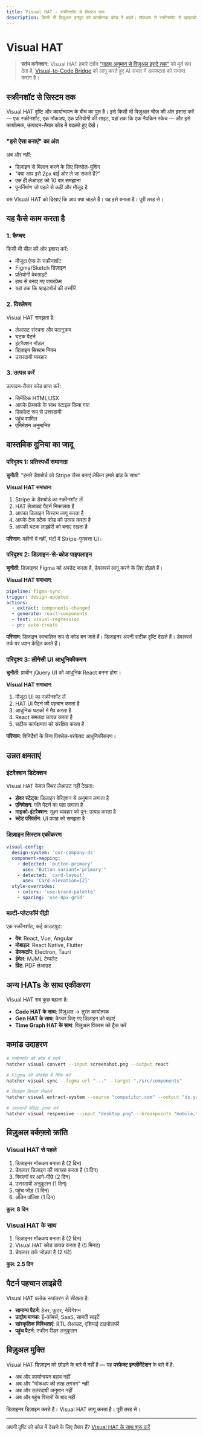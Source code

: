 ```yaml
---
title: Visual HAT - स्क्रीनशॉट से सिस्टम तक
description: किसी भी विज़ुअल इनपुट को कार्यात्मक कोड में बदलें। मॉकअप से स्क्रीनशॉट से व्हाइटबोर्ड ड्रॉइंग तक — अगर आप इसे देख सकते हैं, तो Visual HAT इसे बना सकता है।
---
```


# <DocIcon type="visual" inline /> Visual HAT

> **स्तंभ कनेक्शन:** Visual HAT हमारे दर्शन ["पाठ्य अनुमान से विज़ुअल इरादे तक"](/hi/philosophy#pillar-1-from-textual-guesswork-to-visual-intent) को मूर्त रूप देता है, [Visual-to-Code Bridge](/hi/visual-to-code) को लागू करते हुए AI संचार में अस्पष्टता को समाप्त करता है।

## स्क्रीनशॉट से सिस्टम तक

Visual HAT दृष्टि और कार्यान्वयन के बीच का पुल है। इसे किसी भी विज़ुअल चीज़ की ओर इशारा करें — एक स्क्रीनशॉट, एक मॉकअप, एक प्रतियोगी की साइट, यहां तक कि एक नैपकिन स्केच — और इसे कार्यात्मक, उत्पादन-तैयार कोड में बदलते हुए देखें।

### "इसे ऐसा बनाएं" का अंत

अब और नहीं:

- डिज़ाइन से मिलान करने के लिए पिक्सेल-पुशिंग
- "क्या आप इसे 2px बाईं ओर ले जा सकते हैं?"
- एक ही लेआउट को 10 बार समझाना
- पुनर्निर्माण जो पहले से कहीं और मौजूद है

बस Visual HAT को दिखाएं कि आप क्या चाहते हैं। यह इसे बनाता है। पूरी तरह से।

## यह कैसे काम करता है

### 1. कैप्चर

किसी भी चीज़ की ओर इशारा करें:

- मौजूदा ऐप्स के स्क्रीनशॉट
- Figma/Sketch डिज़ाइन
- प्रतियोगी वेबसाइटें
- हाथ से बनाए गए वायरफ्रेम
- यहां तक कि व्हाइटबोर्ड की तस्वीरें

### 2. विश्लेषण

Visual HAT समझता है:

- लेआउट संरचना और पदानुक्रम
- घटक पैटर्न
- इंटरैक्शन मॉडल
- डिज़ाइन सिस्टम नियम
- उत्तरदायी व्यवहार

### 3. उत्पन्न करें

उत्पादन-तैयार कोड प्राप्त करें:

- सिमेंटिक HTML/JSX
- आपके फ्रेमवर्क के साथ स्टाइल किया गया
- डिफ़ॉल्ट रूप से उत्तरदायी
- पहुंच शामिल
- एनिमेशन अनुमानित

## वास्तविक दुनिया का जादू

### परिदृश्य 1: प्रतिस्पर्धी समानता

**चुनौती**: "हमारे डैशबोर्ड को Stripe जैसा बनाएं लेकिन हमारे ब्रांड के साथ"

**Visual HAT समाधान**:

1. Stripe के डैशबोर्ड का स्क्रीनशॉट लें
2. HAT लेआउट पैटर्न निकालता है
3. आपका डिज़ाइन सिस्टम लागू करता है
4. आपके टेक स्टैक कोड को उत्पन्न करता है
5. आपकी घटक लाइब्रेरी को बनाए रखता है

**परिणाम**: महीनों में नहीं, घंटों में Stripe-गुणवत्ता UI।

### परिदृश्य 2: डिज़ाइन-से-कोड पाइपलाइन

**चुनौती**: डिज़ाइनर Figma को अपडेट करता है, डेवलपर्स लागू करने के लिए दौड़ते हैं।

**Visual HAT समाधान**:

```yaml
pipeline: figma-sync
trigger: design-updated
actions:
  - extract: components-changed
  - generate: react-components
  - test: visual-regression
  - pr: auto-create
```

**परिणाम**: डिज़ाइन स्वचालित रूप से कोड बन जाते हैं। डिज़ाइनर अपनी सटीक दृष्टि देखते हैं। डेवलपर्स तर्क पर ध्यान केंद्रित करते हैं।

### परिदृश्य 3: लीगेसी UI आधुनिकीकरण

**चुनौती**: प्राचीन jQuery UI को आधुनिक React बनना होगा।

**Visual HAT समाधान**:

1. मौजूदा UI का स्क्रीनशॉट लें
2. HAT UI पैटर्न की पहचान करता है
3. आधुनिक घटकों में मैप करता है
4. React समकक्ष उत्पन्न करता है
5. सटीक कार्यक्षमता को संरक्षित करता है

**परिणाम**: विनिर्देशों के बिना पिक्सेल-परफेक्ट आधुनिकीकरण।

## उन्नत क्षमताएं

### इंटरैक्शन डिटेक्शन

Visual HAT केवल स्थिर लेआउट नहीं देखता:

- **होवर स्टेट्स**: डिज़ाइन वेरिएशन से अनुमान लगाता है
- **एनिमेशन**: गति पैटर्न का पता लगाता है
- **माइक्रो-इंटरैक्शन**: सूक्ष्म व्यवहार को पुन: उत्पन्न करता है
- **स्टेट परिवर्तन**: UI प्रवाह को समझता है

### डिज़ाइन सिस्टम एकीकरण

```yaml
visual-config:
  design-system: 'our-company-ds'
  component-mapping:
    - detected: 'button-primary'
      use: "Button variant='primary'"
    - detected: 'card-layout'
      use: 'Card elevation={2}'
  style-overrides:
    - colors: 'use-brand-palette'
    - spacing: 'use-8px-grid'
```

### मल्टी-प्लेटफॉर्म पीढ़ी

एक स्क्रीनशॉट, कई आउटपुट:

- **वेब**: React, Vue, Angular
- **मोबाइल**: React Native, Flutter
- **डेस्कटॉप**: Electron, Tauri
- **ईमेल**: MJML टेम्पलेट
- **प्रिंट**: PDF लेआउट

## अन्य HATs के साथ एकीकरण

Visual HAT सब कुछ बढ़ाता है:

- **Code HAT के साथ**: विज़ुअल → तुरंत कार्यात्मक
- **Gen HAT के साथ**: कैप्चर किए गए डिज़ाइन को बढ़ाएं
- **Time Graph HAT के साथ**: विज़ुअल विकास को ट्रैक करें

## कमांड उदाहरण

```bash
# स्क्रीनशॉट को कोड में बदलें
hatcher visual convert --input screenshot.png --output react

# Figma को कोडबेस में सिंक करें
hatcher visual sync --figma-url "..." --target "./src/components"

# डिज़ाइन सिस्टम निकालें
hatcher visual extract-system --source "competitor.com" --output "ds.yaml"

# उत्तरदायी वेरिएंट उत्पन्न करें
hatcher visual responsive --input "desktop.png" --breakpoints "mobile,tablet"
```

## विज़ुअल वर्कफ़्लो क्रांति

### Visual HAT से पहले

1. डिज़ाइनर मॉकअप बनाता है (2 दिन)
2. डेवलपर डिज़ाइन की व्याख्या करता है (1 दिन)
3. विवरणों पर आगे-पीछे (2 दिन)
4. उत्तरदायी अनुकूलन (1 दिन)
5. पहुंच जोड़ (1 दिन)
6. अंतिम पॉलिश (1 दिन)

**कुल: 8 दिन**

### Visual HAT के साथ

1. डिज़ाइनर मॉकअप बनाता है (2 दिन)
2. Visual HAT कोड उत्पन्न करता है (5 मिनट)
3. डेवलपर तर्क जोड़ता है (2 घंटे)

**कुल: 2.5 दिन**

## पैटर्न पहचान लाइब्रेरी

Visual HAT प्रत्येक रूपांतरण से सीखता है:

- **सामान्य पैटर्न**: हेडर, फुटर, नेविगेशन
- **उद्योग मानक**: ई-कॉमर्स, SaaS, सामग्री साइटें
- **सांस्कृतिक विविधताएं**: RTL लेआउट, एशियाई टाइपोग्राफी
- **पहुंच पैटर्न**: स्क्रीन रीडर अनुकूलन

## विज़ुअल मुक्ति

Visual HAT डिज़ाइन को छोड़ने के बारे में नहीं है — यह **परफेक्ट इम्प्लीमेंटेशन** के बारे में है:

- अब और कार्यान्वयन बहाव नहीं
- अब और "मॉकअप की तरह लगभग" नहीं
- अब और उत्तरदायी अनुमान नहीं
- अब और पहुंच विचारों के बाद नहीं

डिज़ाइनर डिज़ाइन करते हैं। Visual HAT लागू करता है। पूरी तरह से।

---

अपनी दृष्टि को कोड में देखने के लिए तैयार हैं? [Visual HAT के साथ शुरू करें](/hi/getting-started#visual-hat)

<PageCTA
  title="दृष्टि से परफेक्ट कोड तक"
  subtitle="किसी भी डिज़ाइन को तुरंत पिक्सेल-परफेक्ट, उत्तरदायी कार्यान्वयन में बदलें"
  buttonText="Visual HAT आज़माएं"
  buttonLink="/hi/getting-started"
  buttonStyle="secondary"
  footer="एक बार डिज़ाइन करें। पूरी तरह से लागू करें।"
/>
